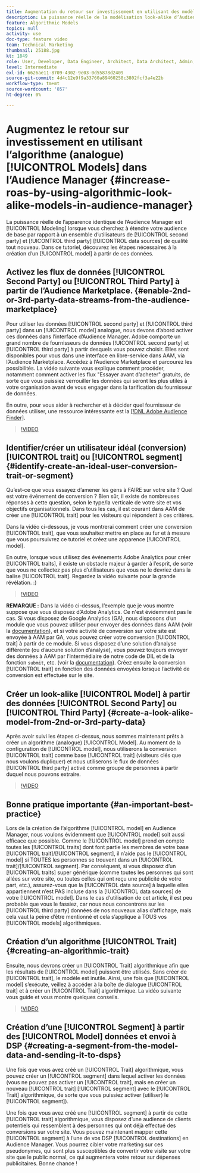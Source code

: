 ```yaml
---
title: Augmentation du retour sur investissement en utilisant des modèles algorithmiques (analogue) dans l’Audience Manager
description: La puissance réelle de la modélisation look-alike d’Audience Manager réside dans le fait que vous cherchez à étendre votre audience de base par rapport à un nouvel ensemble d’utilisateurs de qualité provenant de sources de données tierces et de deuxième niveau. Dans ce tutoriel, découvrez les étapes de création d’un modèle à partir de ces données.
feature: Algorithmic Models
topics: null
activity: use
doc-type: feature video
team: Technical Marketing
thumbnail: 25188.jpg
kt: 1849
role: User, Developer, Data Engineer, Architect, Data Architect, Admin, Leader
level: Intermediate
exl-id: 6626ae11-8709-4302-9e03-0d55878d2409
source-git-commit: 4d4c12e9f9a33760a89460258c3802fcf3a4e22b
workflow-type: tm+mt
source-wordcount: '857'
ht-degree: 0%

---
```


# Augmentez le retour sur investissement en utilisant l’algorithme (analogue) [!UICONTROL Models] dans l’Audience Manager {#increase-roas-by-using-algorithmic-look-alike-models-in-audience-manager}

La puissance réelle de l’apparence identique de l’Audience Manager est [!UICONTROL Modeling] lorsque vous cherchez à étendre votre audience de base par rapport à un ensemble d’utilisateurs de [!UICONTROL second party] et [!UICONTROL third party] [!UICONTROL data sources] de qualité tout nouveau. Dans ce tutoriel, découvrez les étapes nécessaires à la création d’un [!UICONTROL model] à partir de ces données.

## Activez les flux de données [!UICONTROL Second Party] ou [!UICONTROL Third Party] à partir de l’Audience Marketplace. {#enable-2nd-or-3rd-party-data-streams-from-the-audience-marketplace}

Pour utiliser les données [!UICONTROL second party] et [!UICONTROL third party] dans un [!UICONTROL model] analogue, nous devons d’abord activer ces données dans l’interface d’Audience Manager. Adobe comporte un grand nombre de fournisseurs de données [!UICONTROL second party] et [!UICONTROL third party] à partir desquels vous pouvez choisir. Elles sont disponibles pour vous dans une interface en libre-service dans AAM, via l’Audience Marketplace. Accédez à l’Audience Marketplace et parcourez les possibilités. La vidéo suivante vous explique comment procéder, notamment comment activer les flux &quot;Essayer avant d’acheter&quot; gratuits, de sorte que vous puissiez verrouiller les données qui seront les plus utiles à votre organisation avant de vous engager dans la tarification du fournisseur de données.

En outre, pour vous aider à rechercher et à décider quel fournisseur de données utiliser, une ressource intéressante est la [[!DNL Adobe Audience Finder]](https://www.adobe-audience-finder.com/).

>[!VIDEO](https://video.tv.adobe.com/v/25188/?quality=12)

## Identifier/créer un utilisateur idéal (conversion) [!UICONTROL trait] ou [!UICONTROL segment] {#identify-create-an-ideal-user-conversion-trait-or-segment}

Qu’est-ce que vous essayez d’amener les gens à FAIRE sur votre site ? Quel est votre événement de conversion ? Bien sûr, il existe de nombreuses réponses à cette question, selon le type/la verticale de votre site et vos objectifs organisationnels. Dans tous les cas, il est courant dans AAM de créer une [!UICONTROL trait] pour les visiteurs qui répondent à ces critères.

Dans la vidéo ci-dessous, je vous montrerai comment créer une conversion [!UICONTROL trait], que vous souhaitez mettre en place au fur et à mesure que vous poursuivrez ce tutoriel et créez une apparence [!UICONTROL model].

En outre, lorsque vous utilisez des événements Adobe Analytics pour créer [!UICONTROL traits], il existe un obstacle majeur à garder à l’esprit, de sorte que vous ne collectez pas plus d’utilisateurs que vous ne le devriez dans la balise [!UICONTROL trait]. Regardez la vidéo suivante pour la grande révélation. :)

>[!VIDEO](https://video.tv.adobe.com/v/23431/?quality=12)

**REMARQUE :** Dans la vidéo ci-dessus, l’exemple que je vous montre suppose que vous disposez d’Adobe Analytics. Ce n&#39;est évidemment pas le cas. Si vous disposez de Google Analytics (GA), nous disposons d’un module que vous pouvez utiliser pour envoyer des données dans AAM (voir la [documentation](https://experienceleague.adobe.com/docs/audience-manager/user-guide/dil-api/dil-modules.html)), et si votre activité de conversion sur votre site est envoyée à AAM par GA, vous pouvez créer votre conversion [!UICONTROL trait] à partir de ce module. Si vous disposez d’une solution d’analyse différente (ou d’aucune solution d’analyse), vous pouvez toujours envoyer des données à AAM par l’intermédiaire de notre code de DIL et de la fonction `submit`, etc. (voir la [documentation](https://experienceleague.adobe.com/docs/audience-manager/user-guide/dil-api/dil-overview.html)). Créez ensuite la conversion [!UICONTROL trait] en fonction des données envoyées lorsque l’activité de conversion est effectuée sur le site.

## Créer un look-alike [!UICONTROL Model] à partir des données [!UICONTROL Second Party] ou [!UICONTROL Third Party] {#create-a-look-alike-model-from-2nd-or-3rd-party-data}

Après avoir suivi les étapes ci-dessus, nous sommes maintenant prêts à créer un algorithme (analogue) [!UICONTROL Model]. Au moment de la configuration de [!UICONTROL model], nous utiliserons la conversion [!UICONTROL trait] comme base [!UICONTROL trait] (visiteurs clés que nous voulons dupliquer) et nous utiliserons le flux de données [!UICONTROL third party] activé comme groupe de personnes à partir duquel nous pouvons extraire.

>[!VIDEO](https://video.tv.adobe.com/v/25190/?quality-12)

## Bonne pratique importante {#an-important-best-practice}

Lors de la création de l’algorithme [!UICONTROL model] en Audience Manager, nous voulons évidemment que [!UICONTROL model] soit aussi efficace que possible. Comme le [!UICONTROL model] prend en compte toutes les [!UICONTROL traits] dont font partie les membres de votre base [!UICONTROL trait]/[!UICONTROL segment], il n’aide pas le [!UICONTROL model] si TOUTES les personnes se trouvent dans un [!UICONTROL trait]/[!UICONTROL segment]. Par conséquent, si vous disposez d’un [!UICONTROL traits] super générique (comme toutes les personnes qui sont allées sur votre site, ou toutes celles qui ont reçu une publicité de votre part, etc.), assurez-vous que la [!UICONTROL data source] à laquelle elles appartiennent n’est PAS incluse dans la [!UICONTROL data sources] de votre [!UICONTROL model]. Dans le cas d’utilisation de cet article, il est peu probable que vous le fassiez, car nous nous concentrons sur les [!UICONTROL third party] données de nos nouveaux alias d’affichage, mais cela vaut la peine d’être mentionné et cela s’applique à TOUS vos [!UICONTROL models] algorithmiques.

## Création d’un algorithme [!UICONTROL Trait] {#creating-an-algorithmic-trait}

Ensuite, nous devrons créer un [!UICONTROL Trait] algorithmique afin que les résultats de [!UICONTROL model] puissent être utilisés. Sans créer de [!UICONTROL trait], le modèle est inutile. Ainsi, une fois que [!UICONTROL model] s’exécute, veillez à accéder à la boîte de dialogue [!UICONTROL trait] et à créer un [!UICONTROL Trait] algorithmique. La vidéo suivante vous guide et vous montre quelques conseils.

>[!VIDEO](https://video.tv.adobe.com/v/25191/?quality=12)

## Création d’une [!UICONTROL Segment] à partir des [!UICONTROL Model] données et envoi à DSP {#creating-a-segment-from-the-model-data-and-sending-it-to-dsps}

Une fois que vous avez créé un [!UICONTROL Trait] algorithmique, vous pouvez créer un [!UICONTROL segment] dans lequel activer les données (vous ne pouvez pas activer un [!UICONTROL trait], mais en créer un nouveau [!UICONTROL trait] [!UICONTROL segment] avec le [!UICONTROL Trait] algorithmique, de sorte que vous puissiez activer (utiliser) le [!UICONTROL segment]).

Une fois que vous avez créé une [!UICONTROL segment] à partir de cette [!UICONTROL trait] algorithmique, vous disposez d’une audience de clients potentiels qui ressemblent à des personnes qui ont déjà effectué des conversions sur votre site. Vous pouvez maintenant mapper cette [!UICONTROL segment] à l’une de vos DSP [!UICONTROL destinations] en Audience Manager. Vous pourrez cibler votre marketing sur ces pseudonymes, qui sont plus susceptibles de convertir votre visite sur votre site que le public normal, ce qui augmentera votre retour sur dépenses publicitaires. Bonne chance !
